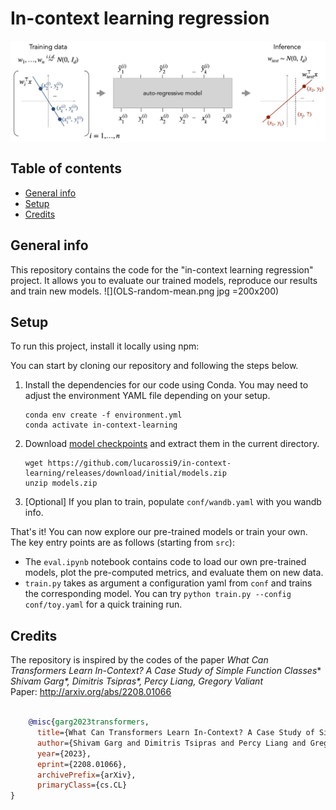 # In-context learning regression
![](setting.jpg)

## Table of contents
* [General info](#general-info)
* [Setup](#setup)
* [Credits](#credits)

## General info
This repository contains the code for the "in-context learning regression" project. It allows you to evaluate our trained models, reproduce our results and train new models.
![](OLS-random-mean.png jpg =200x200)
	
## Setup
To run this project, install it locally using npm:

You can start by cloning our repository and following the steps below.

1. Install the dependencies for our code using Conda. You may need to adjust the environment YAML file depending on your setup.

    ```
    conda env create -f environment.yml
    conda activate in-context-learning
    ```

2. Download [model checkpoints](https://github.com/dtsip/in-context-learning/releases/download/initial/models.zip) and extract them in the current directory.

    ```
    wget https://github.com/lucarossi9/in-context-learning/releases/download/initial/models.zip
    unzip models.zip
    ```

3. [Optional] If you plan to train, populate `conf/wandb.yaml` with you wandb info.

That's it! You can now explore our pre-trained models or train your own. The key entry points
are as follows (starting from `src`):
- The `eval.ipynb` notebook contains code to load our own pre-trained models, plot the pre-computed metrics, and evaluate them on new data.
- `train.py` takes as argument a configuration yaml from `conf` and trains the corresponding model. You can try `python train.py --config conf/toy.yaml` for a quick training run.



## Credits

The repository is inspired by the codes of the paper
*What Can Transformers Learn In-Context? A Case Study of Simple Function Classes** <br>
*Shivam Garg\*, Dimitris Tsipras\*, Percy Liang, Gregory Valiant* <br>
Paper: http://arxiv.org/abs/2208.01066 <br><br>
```bibtex
    @misc{garg2023transformers,
      title={What Can Transformers Learn In-Context? A Case Study of Simple Function Classes}, 
      author={Shivam Garg and Dimitris Tsipras and Percy Liang and Gregory Valiant},
      year={2023},
      eprint={2208.01066},
      archivePrefix={arXiv},
      primaryClass={cs.CL}
}
```
